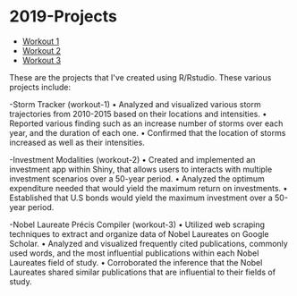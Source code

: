 # 2019-Projects


- [Workout 1](workout-1)
- [Workout 2](workout-2)
- [Workout 3](workout-3)

These are the projects that I've created using R/Rstudio. These various projects include:

-Storm Tracker (workout-1)
• Analyzed and visualized various storm trajectories from 2010-2015 based on their locations and intensities.
• Reported various finding such as an increase number of storms over each year, and the duration of each one.
• Confirmed that the location of storms increased as well as their intensities.

-Investment Modalities (workout-2)
• Created and implemented an investment app within Shiny, that allows users to interacts with multiple
investment scenarios over a 50-year period.
• Analyzed the optimum expenditure needed that would yield the maximum return on investments.
• Established that U.S bonds would yield the maximum investment over a 50-year period.

-Nobel Laureate Précis Compiler (workout-3)
• Utilized web scraping techniques to extract and organize data of Nobel Laureates on Google Scholar.
• Analyzed and visualized frequently cited publications, commonly used words, and the most influential
publications within each Nobel Laureates field of study.
• Corroborated the inference that the Nobel Laureates shared similar publications that are influential to their
fields of study.
